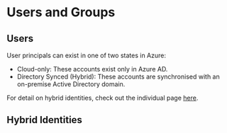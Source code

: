 # Users and Groups

## Users
User principals can exist in one of two states in Azure:
- Cloud-only: These accounts exist only in Azure AD.
- Directory Synced (Hybrid): These accounts are synchronised with an on-premise Active Directory domain.

For detail on hybrid identities, check out the individual page [here](./hybrid_identities).


## Hybrid Identities
